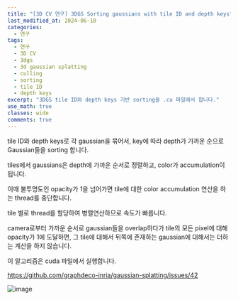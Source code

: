 ```yaml
---
title: "[3D CV 연구] 3DGS Sorting gaussians with tile ID and depth keys"
last_modified_at: 2024-06-10
categories:
  - 연구
tags:
  - 연구
  - 3D CV
  - 3dgs
  - 3d gaussian splatting
  - culling
  - sorting
  - tile ID
  - depth keys
excerpt: "3DGS tile ID와 depth keys 기반 sorting을 .cu 파일에서 합니다."
use_math: true
classes: wide
comments: true
---
```


tile ID와 depth keys로 각 gaussian을 묶어서, key에 따라 depth가 가까운 순으로 Gaussian들을 sorting 합니다.

tiles에서 gaussians은 depth에 가까운 순서로 정렬하고, color가 accumulation이 됩니다.

이때 불투명도인 opacity가 1을 넘어가면 tile에 대한 color accumulation 연산을 하는 thread를 중단합니다.

tile 별로 thread를 할당하여 병렬연산하므로 속도가 빠릅니다.

camera로부터 가까운 순서로 gaussian들을 overlap하다가 tile의 모든 pixel에 대해 opacity가 1에 도달하면, 그 tile에 대해서 뒤쪽에 존재하는 gaussian에 대해서는 더하는 계산을 하지 않습니다.

이 알고리즘은 cuda 파일에서 실행합니다.

https://github.com/graphdeco-inria/gaussian-splatting/issues/42

![image](https://github.com/sandokim/sandokim.github.io/assets/74639652/61004042-09af-461c-ac19-13a9a464e9b0)
